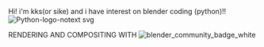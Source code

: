 Hi! i'm kks(or sike) and i have interest on blender coding (python)!!
![Python-logo-notext svg](https://github.com/KKStheDev/KKStheDev/assets/164740326/8e4fb0f2-e096-4c9b-8b1a-c88220ed09e7)

RENDERING AND COMPOSITING WITH
![blender_community_badge_white](https://github.com/KKStheDev/KKStheDev/assets/164740326/f878101b-d96e-4844-8a0f-02af8bee8f34)
<!---![ICON_NUKE-rgb-yellow-01](https://github.com/KKStheDev/KKStheDev/assets/164740326/12e4c020-2f1f-44d2-8e11-5e383d7b70f7)

KKStheDev/KKStheDev is a ✨ special ✨ repository because its `README.md` (this file) appears on your GitHub profile.
You can click the Preview link to take a look at your changes.
--->
